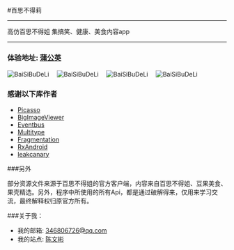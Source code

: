 #百思不得莉

---------------------

高仿百思不得姐 集搞笑、健康、美食内容app

---------------------


### 体验地址: [蒲公英](https://www.pgyer.com/WAEm) ###



![BaiSiBuDeLi](http://oihebeiz4.bkt.clouddn.com/bs1.png)　
![BaiSiBuDeLi](http://oihebeiz4.bkt.clouddn.com/bs2.png)　
![BaiSiBuDeLi](http://oihebeiz4.bkt.clouddn.com/bs3.png)　
![BaiSiBuDeLi](http://oihebeiz4.bkt.clouddn.com/bs4.png)　


### 感谢以下库作者

*	[Picasso](https://github.com/square/picasso)
* [BigImageViewer](https://github.com/Piasy/BigImageViewer)
* [Eventbus](https://github.com/greenrobot/EventBus) 
*	[Multitype](https://github.com/drakeet/MultiType)
* [Fragmentation](https://github.com/YoKeyword/Fragmentation)
* [RxAndroid](https://github.com/ReactiveX/RxAndroid)
* [leakcanary](https://github.com/square/leakcanary)

###另外

部分资源文件来源于百思不得姐的官方客户端，内容来自百思不得姐、豆果美食、果壳精选。另外，程序中所使用的所有Api，都是通过破解得来，仅用来学习交流，最终解释权归原官方所有。

###关于我：


* 我的邮箱: 346806726@qq.com
*	我的站点: [陈文彬](http://www.lmmhero.com)

